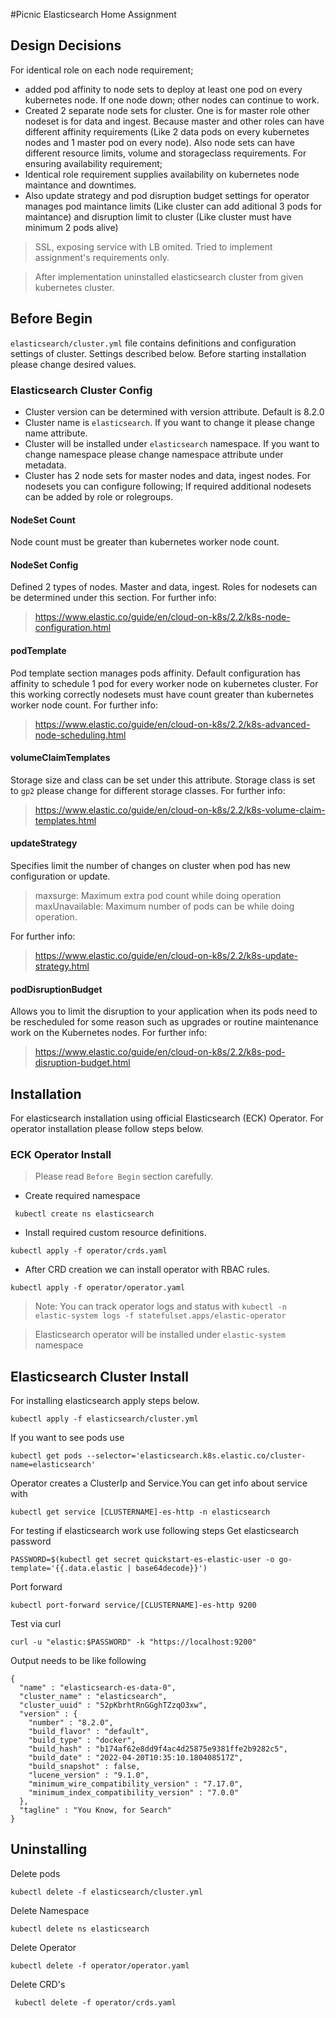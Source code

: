 #Picnic Elasticsearch Home Assignment
## Design Decisions
For identical role on each node requirement;
- added pod affinity to node sets to deploy at least one pod on every kubernetes node. If one node down; other nodes can continue to work.
- Created 2 separate node sets for cluster. One is for master role other nodeset is for data and ingest. Because master and other roles can have different affinity requirements (Like 2 data pods on every kubernetes nodes and 1 master pod on every node). Also node sets can have different resource limits, volume and storageclass requirements.
For ensuring availability requirement;
- Identical role requirement supplies availability on kubernetes node maintance and downtimes.
- Also update strategy and pod disruption budget settings for operator manages pod maintance limits (Like cluster can add aditional 3 pods for maintance) and disruption limit to cluster (Like cluster must have minimum 2 pods alive)
> SSL, exposing service with LB omited. Tried to implement assignment's requirements only.

> After implementation uninstalled elasticsearch cluster from given kubernetes cluster. 

## Before Begin
`elasticsearch/cluster.yml` file contains definitions and configuration settings of cluster. Settings described below.
Before starting installation please change desired values.
### Elasticsearch Cluster Config 
- Cluster version can be determined with version attribute. Default is 8.2.0
- Cluster name is `elasticsearch`. If you want to change it please change name attribute.
- Cluster will be installed under `elasticsearch` namespace. If you want to change namespace please change namespace attribute under metadata.
- Cluster has 2 node sets for master nodes and data, ingest nodes. For  nodesets you can configure following; If required additional nodesets can be added by role or rolegroups.
#### NodeSet Count
Node count must be greater than kubernetes worker node count.
#### NodeSet Config
Defined 2 types of nodes. Master and data, ingest. Roles for nodesets can be determined under this section.
For further info:
> https://www.elastic.co/guide/en/cloud-on-k8s/2.2/k8s-node-configuration.html
#### podTemplate
Pod template section manages pods affinity.
Default configuration has affinity to schedule 1 pod for every worker node on kubernetes cluster. For this working correctly nodesets must have count greater than kubernetes worker node count.
For further info:
> https://www.elastic.co/guide/en/cloud-on-k8s/2.2/k8s-advanced-node-scheduling.html
#### volumeClaimTemplates
Storage size and class can be set under this attribute. Storage class is set to `gp2` please change for different storage classes.
For further info: 
>  https://www.elastic.co/guide/en/cloud-on-k8s/2.2/k8s-volume-claim-templates.html
#### updateStrategy
Specifies limit the number of changes on cluster when pod has new configuration or update.
> maxsurge: Maximum extra pod count while doing operation
> maxUnavailable: Maximum number of pods can be while doing operation.

For further info:
> https://www.elastic.co/guide/en/cloud-on-k8s/2.2/k8s-update-strategy.html
#### podDisruptionBudget
Allows you to limit the disruption to your application when its pods need to be rescheduled for some reason such as upgrades or routine maintenance work on the Kubernetes nodes.
For further info: 
> https://www.elastic.co/guide/en/cloud-on-k8s/2.2/k8s-pod-disruption-budget.html
## Installation
For elasticsearch installation using official Elasticsearch (ECK) Operator.
For operator installation please follow steps below.

### ECK Operator Install
> Please read `Before Begin` section carefully.
- Create required namespace
```shell
 kubectl create ns elasticsearch
```
- Install required custom resource definitions.
```shell
kubectl apply -f operator/crds.yaml 
```
- After CRD creation we can install operator with RBAC rules.
```shell
kubectl apply -f operator/operator.yaml
```
> Note: You can track operator logs and status with `kubectl -n elastic-system logs -f statefulset.apps/elastic-operator
`
 
>Elasticsearch operator will be installed under `elastic-system` namespace

## Elasticsearch Cluster Install
For installing elasticsearch apply steps below.
```shell
kubectl apply -f elasticsearch/cluster.yml
```
If you want to see pods use
```shell
kubectl get pods --selector='elasticsearch.k8s.elastic.co/cluster-name=elasticsearch'

```
Operator creates a ClusterIp and Service.You can get info about service with
```shell
kubectl get service [CLUSTERNAME]-es-http -n elasticsearch
```

For testing if elasticsearch work use following steps
Get elasticsearch password
```shell
PASSWORD=$(kubectl get secret quickstart-es-elastic-user -o go-template='{{.data.elastic | base64decode}}')
```
Port forward
```shell
kubectl port-forward service/[CLUSTERNAME]-es-http 9200
```
Test via curl
```shell
curl -u "elastic:$PASSWORD" -k "https://localhost:9200"
```
Output needs to be like following
```
{
  "name" : "elasticsearch-es-data-0",
  "cluster_name" : "elasticsearch",
  "cluster_uuid" : "52pKbrhtRnGGghTZzqO3xw",
  "version" : {
    "number" : "8.2.0",
    "build_flavor" : "default",
    "build_type" : "docker",
    "build_hash" : "b174af62e8dd9f4ac4d25875e9381ffe2b9282c5",
    "build_date" : "2022-04-20T10:35:10.180408517Z",
    "build_snapshot" : false,
    "lucene_version" : "9.1.0",
    "minimum_wire_compatibility_version" : "7.17.0",
    "minimum_index_compatibility_version" : "7.0.0"
  },
  "tagline" : "You Know, for Search"
}
```

## Uninstalling
Delete pods
```shell
kubectl delete -f elasticsearch/cluster.yml
```
Delete Namespace
```shell
kubectl delete ns elasticsearch
```
Delete Operator
```shell
kubectl delete -f operator/operator.yaml 
```
Delete CRD's
```shell
 kubectl delete -f operator/crds.yaml
 ```